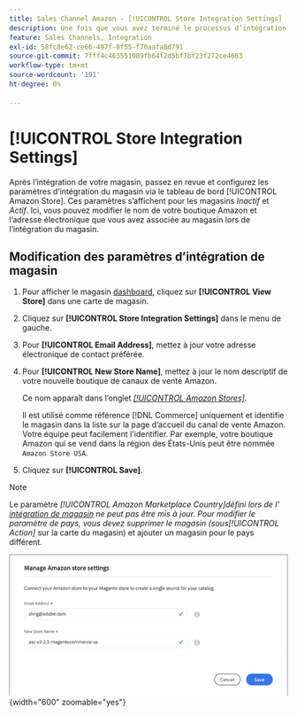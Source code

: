 ```yaml
---
title: Sales Channel Amazon - [!UICONTROL Store Integration Settings]
description: Une fois que vous avez terminé le processus d’intégration du canal de vente Amazon, passez en revue et configurez les paramètres d’intégration du magasin via le tableau de bord [!UICONTROL Amazon Store].
feature: Sales Channels, Integration
exl-id: 58fc8e62-ce66-497f-8f55-f70aafa8d791
source-git-commit: 7fff4c463551089fb64f2d5bf7bf23f272ce4663
workflow-type: tm+mt
source-wordcount: '191'
ht-degree: 0%

---
```


# [!UICONTROL Store Integration Settings]

Après l’intégration de votre magasin, passez en revue et configurez les paramètres d’intégration du magasin via le tableau de bord [!UICONTROL Amazon Store]. Ces paramètres s’affichent pour les magasins *Inactif* et *Actif*. Ici, vous pouvez modifier le nom de votre boutique Amazon et l’adresse électronique que vous avez associée au magasin lors de l’intégration du magasin.

## Modification des paramètres d’intégration de magasin

1. Pour afficher le magasin [dashboard](./amazon-store-dashboard.md), cliquez sur **[!UICONTROL View Store]** dans une carte de magasin.

1. Cliquez sur **[!UICONTROL Store Integration Settings]** dans le menu de gauche.

1. Pour **[!UICONTROL Email Address]**, mettez à jour votre adresse électronique de contact préférée.

1. Pour **[!UICONTROL New Store Name]**, mettez à jour le nom descriptif de votre nouvelle boutique de canaux de vente Amazon.

   Ce nom apparaît dans l’onglet [_[!UICONTROL Amazon Stores]_](./managing-stores.md).

   Il est utilisé comme référence [!DNL Commerce] uniquement et identifie le magasin dans la liste sur la page d’accueil du canal de vente Amazon. Votre équipe peut facilement l&#39;identifier. Par exemple, votre boutique Amazon qui se vend dans la région des États-Unis peut être nommée `Amazon Store USA`.

1. Cliquez sur **[!UICONTROL Save]**.

>[!NOTE]
>
>Le paramètre _[!UICONTROL Amazon Marketplace Country]_défini lors de l&#39; [intégration de magasin](./store-integration.md) ne peut pas être mis à jour. Pour modifier le paramètre de pays, vous devez supprimer le magasin (sous_[!UICONTROL Action]_ sur la carte du magasin) et ajouter un magasin pour le pays différent.

![ Paramètres d’intégration de magasin ](assets/amazon-store-settings.png){width="600" zoomable="yes"}
